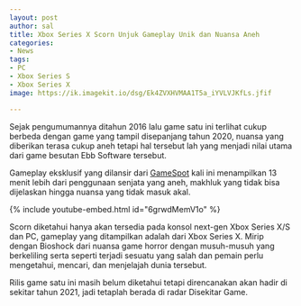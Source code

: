 ```yaml
---
layout: post
author: sal
title: Xbox Series X Scorn Unjuk Gameplay Unik dan Nuansa Aneh
categories:
- News
tags:
- PC
- Xbox Series S
- Xbox Series X
image: https://ik.imagekit.io/dsg/Ek4ZVXHVMAA1T5a_iYVLVJKfLs.jfif

---
```

Sejak pengumumannya ditahun 2016 lalu game satu ini terlihat cukup berbeda dengan game yang tampil disepanjang tahun 2020, nuansa yang diberikan terasa cukup aneh tetapi hal tersebut lah yang menjadi nilai utama dari game besutan Ebb Software tersebut.

Gameplay eksklusif yang dilansir dari [GameSpot](https://www.gamespot.com/articles/xbox-series-xs-scorn-has-gross-monsters-and-strange-weapons-in-new-gameplay-trailer/1100-6483550/) kali ini menampilkan 13 menit lebih dari penggunaan senjata yang aneh, makhluk yang tidak bisa dijelaskan hingga nuansa yang tidak masuk akal.

{% include youtube-embed.html id="6grwdMemV1o" %}

Scorn diketahui hanya akan tersedia pada konsol next-gen Xbox Series X/S dan PC, gameplay yang ditampilkan adalah dari Xbox Series X. Mirip dengan Bioshock dari nuansa game horror dengan musuh-musuh yang berkeliling serta seperti terjadi sesuatu yang salah dan pemain perlu mengetahui, mencari, dan menjelajah dunia tersebut.

Rilis game satu ini masih belum diketahui tetapi direncanakan akan hadir di sekitar tahun 2021, jadi tetaplah berada di radar Disekitar Game.